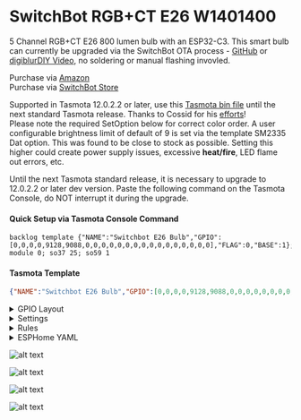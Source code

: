 # SwitchBot RGB+CT E26 W1401400

5 Channel RGB+CT E26 800 lumen bulb with an ESP32-C3.  This smart bulb can currently be upgraded via the SwitchBot OTA process - [GitHub](https://github.com/kendallgoto/switchbota) or [digiblurDIY Video](https://youtu.be/iTexFQ0Th0I), no soldering or manual flashing invovled.  

Purchase via [Amazon](https://amzn.to/38Vhuv3)  
Purchase via [SwitchBot Store](https://switchbot.vip/3mkXt45)

Supported in Tasmota 12.0.2.2 or later, use this [Tasmota bin file](/firmware/tasmota32c3_2022_06_26.bin) until the next standard Tasmota release. Thanks to Cossid for his [efforts](https://github.com/arendst/Tasmota/pull/15839)!  
Please note the required SetOption below for correct color order.  A user configurable brightness limit of default of 9 is set via the template SM2335 Dat option.  This was found to be close to stock as possible.  Setting this higher could create power supply issues, excessive **heat/fire**, LED flame out errors, etc.

Until the next Tasmota standard release, it is necessary to upgrade to 12.0.2.2 or later dev version.  Paste the following command on the Tasmota Console, do NOT interrupt it during the upgrade.  

#### Quick Setup via Tasmota Console Command
```
backlog template {"NAME":"Switchbot E26 Bulb","GPIO":[0,0,0,0,9128,9088,0,0,0,0,0,0,0,0,0,0,0,0,0,0,0,0],"FLAG":0,"BASE":1}; module 0; so37 25; so59 1
```

#### Tasmota Template
```json
{"NAME":"Switchbot E26 Bulb","GPIO":[0,0,0,0,9128,9088,0,0,0,0,0,0,0,0,0,0,0,0,0,0,0,0],"FLAG":0,"BASE":1}
```

<details><summary>GPIO Layout</summary>     
<p>

| GPIO |    Component | Description |
|------ |-------------|-------------|         
|GPIO04	| SM2335 Dat | Data - Brightness limit - Default 9
|GPIO05	| SM2335 Clk | Clock
</p></details>


<details><summary>Settings</summary>     
<p>

| Setting | Description
|---------------|-------------
| setoption37 25 | Set the correct RGB+CT order
| setoption59 1  | Report light state changes via MQTT
</p></details>

<details><summary>Rules</summary>     
<p>
None necessary.
</p></details>

<details><summary>ESPHome YAML</summary>     
<p>

```yaml
Currently not supported.
```
</p></details>

![alt text](/img/devices/switchbot_bulb1.jpg "SwitchBot RGB+CT E26 W1401400 #1")

![alt text](/img/devices/switchbot_bulb2.jpg "SwitchBot RGB+CT E26 W1401400 #2")

![alt text](/img/devices/switchbot_bulb3.jpg "SwitchBot RGB+CT E26 W1401400 #3")

![alt text](/img/devices/switchbot_bulb4.jpg "SwitchBot RGB+CT E26 W1401400 #4")